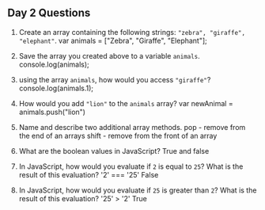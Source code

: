 ## Day 2 Questions

1. Create an array containing the following strings: `"zebra", "giraffe", "elephant"`.
var animals = ["Zebra", "Giraffe", "Elephant"];

1. Save the array you created above to a variable `animals`.
console.log(animals);

1. using the array `animals`, how would you access `"giraffe"`?
console.log(animals.1);

1. How would you add `"lion"` to the `animals` array?
var newAnimal = animals.push("lion")

1. Name and describe two additional array methods.
pop - remove from the end of an arrays
shift - remove from the front of an array

1. What are the boolean values in JavaScript?
True and false

1. In JavaScript, how would you evaluate if `2` is equal to `25`? What is the result of this evaluation?
'2' === '25'
False

1. In JavaScript, how would you evaluate if `25` is greater than `2`? What is the result of this evaluation?
'25' > '2'
True
